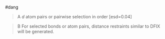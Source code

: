 #dang

>A *d* atom pairs or pairwise selection in order [esd=0.04]

>B For selected bonds or atom pairs, distance restraints similar to DFIX will be generated.
